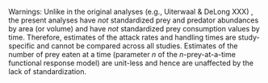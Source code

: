 
Warnings: Unlike in the original analyses (e.g., Uiterwaal & DeLong XXX) , the present analyses have _not_ standardized prey and predator abundances by area (or volume) and have _not_ standardized prey consumption values by time.  Therefore, estimates of the attack rates and handling times are study-specific and cannot be compared across all studies.  Estimates of the number of prey eaten at a time (parameter _n_ of the _n_-prey-at-a-time functional response model) are unit-less and hence are unaffected by the lack of standardization.